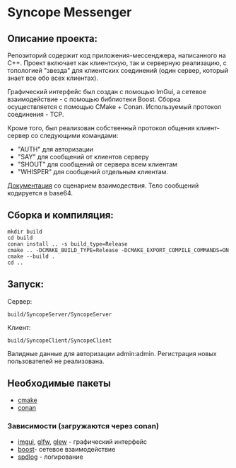# Syncope Messenger

## Описание проекта:
Репозиторий содержит код приложения-мессенджера, написанного на C++. Проект включает как клиентскую, так и серверную реализацию, с топологией "звезда" для клиентских соединений (один сервер, который знает все обо всех клиентах).

Графический интерфейс был создан с помощью ImGui, а сетевое взаимодействие - с помощью библиотеки Boost. Сборка осуществляется с помощью CMake + Conan. Используемый протокол соединения - TCP.

Кроме того, был реализован собственный протокол общения клиент-сервер со следующими командами:
- "AUTH" для авторизации
- "SAY" для сообщений от клиентов серверу 
- "SHOUT" для сообщений от сервера всем клиентам
- "WHISPER" для сообщений отдельным клиентам.

[Документация](docs/protocol.md) со сценарием взаимодествия. Тело сообщений кодируется в base64.

## Сборка и компиляция:
```
mkdir build
cd build
conan install .. -s build_type=Release
cmake .. -DCMAKE_BUILD_TYPE=Release -DCMAKE_EXPORT_COMPILE_COMMANDS=ON
cmake --build .
cd ..
```

## Запуск:
Сервер:
```
build/SyncopeServer/SyncopeServer
```
Клиент:
```
build/SyncopeClient/SyncopeClient
```
Валидные данные для авторизации admin:admin.
Регистрация новых пользователей не реализована.

## Необходимые пакеты
- [cmake](https://cmake.org/)
- [conan](https://github.com/conan-io/conan)
### Зависимости (загружаются через conan)
- [imgui](https://github.com/ocornut/imgui), [glfw](https://github.com/glfw/glfw), [glew](http://github.com/nigels-com/glew) - графический интерфейс
- [boost](https://www.boost.org)- сетевое взаимодействие
- [spdlog](https://github.com/conan-io/conan-center-index) - логирование
